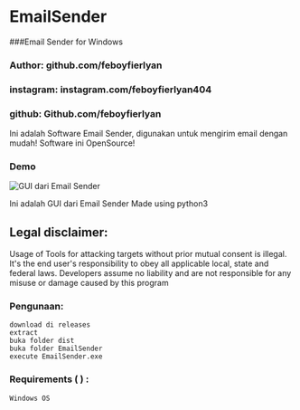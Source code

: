 # EmailSender
###Email Sender for Windows

### Author: github.com/feboyfierlyan
### instagram: instagram.com/feboyfierlyan404
### github: Github.com/feboyfierlyan

Ini adalah Software Email Sender, digunakan untuk mengirim email dengan mudah!
Software ini OpenSource!

### Demo
![GUI dari Email Sender](https://feboyfierlyan.000webhostapp.com/emailsender.png)

Ini adalah GUI dari Email Sender
Made using python3

## Legal disclaimer:
Usage of Tools for attacking targets without prior mutual consent is illegal. It's the end user's responsibility to obey all applicable local, state and federal laws. Developers assume no liability and are not responsible for any misuse or damage caused by this program 


### Pengunaan:
```
download di releases
extract
buka folder dist
buka folder EmailSender
execute EmailSender.exe
```

### Requirements ( ) :
```
Windows OS

```
